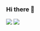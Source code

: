 ### Hi there 👋

<!--
**beckjin/beckjin** is a ✨ _special_ ✨ repository because its `README.md` (this file) appears on your GitHub profile.

Here are some ideas to get you started:

- 🔭 I’m currently working on ...
- 🌱 I’m currently learning ...
- 👯 I’m looking to collaborate on ...
- 🤔 I’m looking for help with ...
- 💬 Ask me about ...
- 📫 How to reach me: ...
- 😄 Pronouns: ...
- ⚡ Fun fact: ...
-->

<img align="top" src="https://github-readme-stats.vercel.app/api?username=beckjin&show_icons=true&theme=buefy" /> <img align="top" src="https://github-readme-stats.vercel.app/api/top-langs/?username=beckjin&layout=compact&hide=javascript,html,c&langs_count=7&theme=buefy" />

